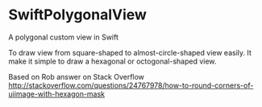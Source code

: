 SwiftPolygonalView
==================

A polygonal custom view in Swift

To draw view from square-shaped to almost-circle-shaped view easily.
It make it simple to draw a hexagonal or octogonal-shaped view.

Based on Rob answer on Stack Overflow http://stackoverflow.com/questions/24767978/how-to-round-corners-of-uiimage-with-hexagon-mask
